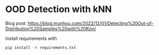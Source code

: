 # OOD Detection with kNN

Blog post: https://blog.munhou.com/2022/12/01/Detecting%20Out-of-Distribution%20Samples%20with%20Knn/

Install requirements with

```
pip install -r requirements.txt
```